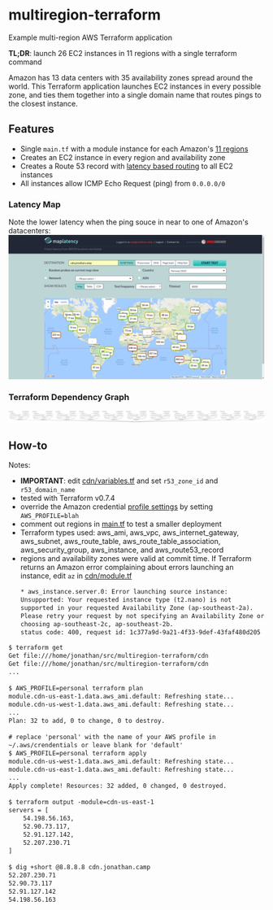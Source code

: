 # multiregion-terraform
Example multi-region AWS Terraform application

**TL;DR**: launch 26 EC2 instances in 11 regions with a single terraform command

Amazon has 13 data centers with 35 availability zones spread around the world. This Terraform application launches EC2 instances in every possible zone, and ties them together into a single domain name that routes pings to the closest instance.

## Features

* Single `main.tf` with a module instance for each Amazon's [11 regions][1]
* Creates an EC2 instance in every region and availability zone
* Creates a Route 53 record with [latency based routing][2] to all EC2 instances
* All instances allow ICMP Echo Request (ping) from `0.0.0.0/0`

### Latency Map
Note the lower latency when the ping souce in near to one of Amazon's datacenters:
[![latency map](map_latency.png)](map_latency.png)

### Terraform Dependency Graph
[![graph](graph.png)](graph.png)

## How-to

Notes:

* **IMPORTANT**: edit [cdn/variables.tf](cdn/variables.tf) and set `r53_zone_id` and `r53_domain_name`
* tested with Terraform v0.7.4
* override the Amazon credential [profile settings][3] by setting `AWS_PROFILE=blah`
* comment out regions in [main.tf](main.tf) to test a smaller deployment
* Terraform types used: aws_ami, aws_vpc, aws_internet_gateway, aws_subnet, aws_route_table, aws_route_table_association, aws_security_group, aws_instance, and aws_route53_record
* regions and availability zones were valid at commit time. If Terraform returns an Amazon error complaining about errors launching an instance, edit `az` in [cdn/module.tf](cdn/module.tf)
    ```
    * aws_instance.server.0: Error launching source instance: Unsupported: Your requested instance type (t2.nano) is not supported in your requested Availability Zone (ap-southeast-2a). Please retry your request by not specifying an Availability Zone or choosing ap-southeast-2c, ap-southeast-2b.
    status code: 400, request id: 1c377a9d-9a21-4f33-9def-43faf480d205
    ```

```
$ terraform get
Get file:///home/jonathan/src/multiregion-terraform/cdn
Get file:///home/jonathan/src/multiregion-terraform/cdn
...

$ AWS_PROFILE=personal terraform plan
module.cdn-us-east-1.data.aws_ami.default: Refreshing state...
module.cdn-us-west-1.data.aws_ami.default: Refreshing state...
...
Plan: 32 to add, 0 to change, 0 to destroy.

# replace 'personal' with the name of your AWS profile in ~/.aws/crendentials or leave blank for 'default'
$ AWS_PROFILE=personal terraform apply
module.cdn-us-west-1.data.aws_ami.default: Refreshing state...
module.cdn-us-east-1.data.aws_ami.default: Refreshing state...
...
Apply complete! Resources: 32 added, 0 changed, 0 destroyed.

$ terraform output -module=cdn-us-east-1
servers = [
    54.198.56.163,
    52.90.73.117,
    52.91.127.142,
    52.207.230.71
]

$ dig +short @8.8.8.8 cdn.jonathan.camp
52.207.230.71
52.90.73.117
52.91.127.142
54.198.56.163
```

[1]: https://docs.aws.amazon.com/AWSEC2/latest/UserGuide/using-regions-availability-zones.html#concepts-available-regions
[2]: https://docs.aws.amazon.com/Route53/latest/DeveloperGuide/routing-policy.html#routing-policy-latency
[3]: https://www.terraform.io/docs/providers/aws/#shared-credentials-file
